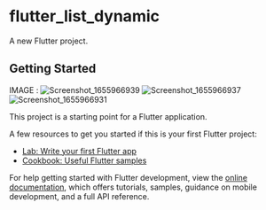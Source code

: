 # flutter_list_dynamic

A new Flutter project.

## Getting Started
IMAGE :
![Screenshot_1655966939](https://user-images.githubusercontent.com/16714870/175233901-5a339d6e-b542-4b60-9908-61761df96a44.png)
![Screenshot_1655966937](https://user-images.githubusercontent.com/16714870/175233912-dab35d54-bd7a-4c49-b2d8-449793fe400e.png)
![Screenshot_1655966931](https://user-images.githubusercontent.com/16714870/175233916-2b37084b-e36e-4e62-ab2f-47079ccd4271.png)


This project is a starting point for a Flutter application.

A few resources to get you started if this is your first Flutter project:

- [Lab: Write your first Flutter app](https://docs.flutter.dev/get-started/codelab)
- [Cookbook: Useful Flutter samples](https://docs.flutter.dev/cookbook)

For help getting started with Flutter development, view the
[online documentation](https://docs.flutter.dev/), which offers tutorials,
samples, guidance on mobile development, and a full API reference.
